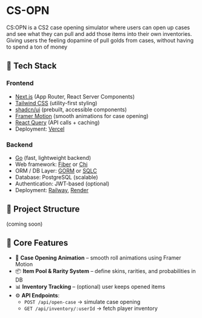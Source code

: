 # CS-OPN

CS:OPN is a CS2 case opening simulator where users can open up cases and see what they can pull and add those items into their own inventories. Giving users the feeling dopamine of pull golds from cases, without having to spend a ton of money

## 🚀 Tech Stack

### Frontend

- [Next.js](https://nextjs.org/) (App Router, React Server Components)
- [Tailwind CSS](https://tailwindcss.com/) (utility-first styling)
- [shadcn/ui](https://ui.shadcn.com/) (prebuilt, accessible components)
- [Framer Motion](https://www.framer.com/motion/) (smooth animations for case opening)
- [React Query](https://tanstack.com/query) (API calls + caching)
- Deployment: [Vercel](https://vercel.com/)

### Backend

- [Go](https://go.dev/) (fast, lightweight backend)
- Web framework: [Fiber](https://gofiber.io/) or [Chi](https://github.com/go-chi/chi)
- ORM / DB Layer: [GORM](https://gorm.io/) or [SQLC](https://sqlc.dev/)
- Database: PostgreSQL (scalable)
- Authentication: JWT-based (optional)
- Deployment: [Railway](https://railway.app/), [Render](https://render.com/)

## 📂 Project Structure

(coming soon)

## 🔑 Core Features

- 🎨 **Case Opening Animation** – smooth roll animations using Framer Motion
- 📦 **Item Pool & Rarity System** – define skins, rarities, and probabilities in DB
- 📊 **Inventory Tracking** – (optional) user keeps opened items
- ⚙️ **API Endpoints**:
  - `POST /api/open-case` → simulate case opening
  - `GET /api/inventory/:userId` → fetch player inventory
